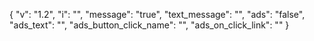 {
  "v": "1.2",
  "i": "",
  "message": "true",
  "text_message": "",
  "ads": "false",
  "ads_text": "",
  "ads_button_click_name": "",
  "ads_on_click_link": ""
}

